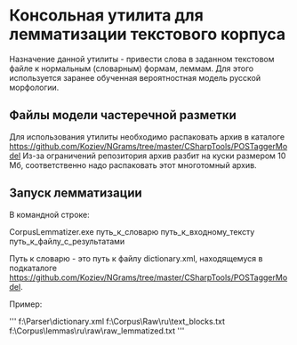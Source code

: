 # Консольная утилита для лемматизации текстового корпуса

Назначение данной утилиты - привести слова в заданном текстовом файле к нормальным (словарным)
формам, леммам. Для этого используется заранее обученная вероятностная модель русской морфологии.

## Файлы модели частеречной разметки

Для использования утилиты необходимо распаковать архив в каталоге https://github.com/Koziev/NGrams/tree/master/CSharpTools/POSTaggerModel
Из-за ограничений репозитория архив разбит на куски размером 10 Мб, соответственно надо
распаковать этот многотомный архив.

## Запуск лемматизации

В командной строке:

CorpusLemmatizer.exe путь_к_словарю  путь_к_входному_тексту  путь_к_файлу_с_результатами

Путь к словарю - это путь к файлу dictionary.xml, находящемуся в подкаталоге https://github.com/Koziev/NGrams/tree/master/CSharpTools/POSTaggerModel.

Пример:

'''
f:\Parser\dictionary.xml f:\Corpus\Raw\ru\text_blocks.txt f:\Corpus\lemmas\ru\raw\raw_lemmatized.txt
'''
